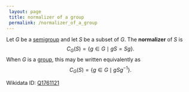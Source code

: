 ```yaml
---
 layout: page
 title: normalizer of a group
 permalink: /normalizer_of_a_group
---
```

Let $G$ be a [semigroup](https://defsmath.github.io/DefsMath/semigroup) and let $S$ be a subset of $G$. The **normalizer** of $S$ is $$C_G(S) = \{g\in G\mid gS=Sg\}.$$ When $G$ is a [group](https://defsmath.github.io/DefsMath/group), this may be written equivalently as $$C_G(S) = \{g\in G\mid gSg^{-1}\}.$$

Wikidata ID: [Q1761121](https://www.wikidata.org/wiki/Q1761121)